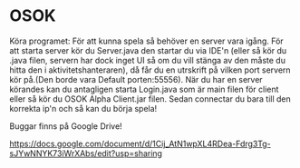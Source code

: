 # OSOK
Köra programet:
För att kunna spela så behöver en server vara igång. För att starta server kör du Server.java den startar du via IDE'n (eller så kör du .java filen, servern har dock inget UI så om du vill stänga av den måste du hitta den i aktivitetshanteraren), då får du en utrskrift på vilken port servern kör på.(Den borde vara Default porten:55556).
När du har en server körandes kan du antagligen starta Login.java som är main filen för client eller så kör du OSOK Alpha Client.jar filen.
Sedan connectar du bara till den korrekta ip'n och så kan du börja spela!

Buggar finns på Google Drive!

https://docs.google.com/document/d/1Cij_AtN1wpXL4RDea-Fdrg3Tg-sJYwNNYK73iWrXAbs/edit?usp=sharing

